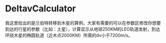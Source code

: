 # DeltavCalculator
我这里给出的是兰伯特转移到木星的算例，大家有需要的可以在参数区修改你想要到达的行星的参数（比如：土星），计算显示从地球250KM的LEO轨道发射，到达环绕木星的椭圆轨道（近木点2000KM）所需的dv小于7200m/s。
